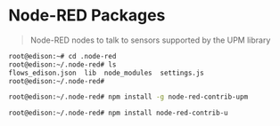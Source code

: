 # Node-RED Packages

> Node-RED nodes to talk to sensors supported by the UPM library

```sh
root@edison:~# cd .node-red
root@edison:~/.node-red# ls
flows_edison.json  lib  node_modules  settings.js
root@edison:~/.node-red# 
```

```sh
root@edison:~/.node-red# npm install -g node-red-contrib-upm
```

```sh
root@edison:~/.node-red# npm install node-red-contrib-u
```




